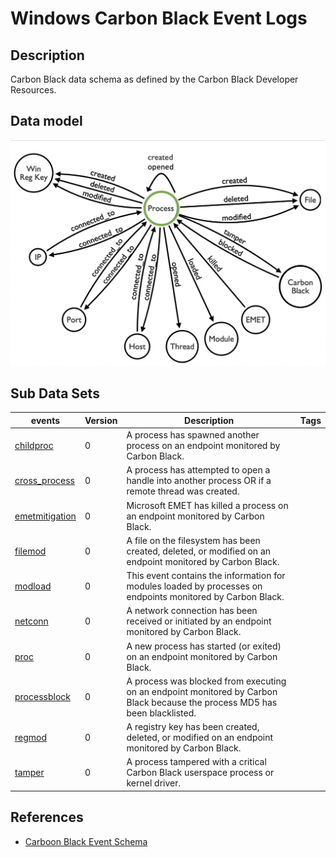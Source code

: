 # Windows Carbon Black Event Logs

## Description
Carbon Black data schema as defined by the Carbon Black Developer Resources.

## Data model
![Data model](/resources/images/CarbonBlackDataModel.png)

## Sub Data Sets
|events|Version|Description|Tags|
|---|---|---|---|
|[childproc](events/childproc.md)|0|A process has spawned another process on an endpoint monitored by Carbon Black.||
|[cross_process](events/cross_process.md)|0|A process has attempted to open a handle into another process OR if a remote thread was created.||
|[emetmitigation](events/emetmitigation.md)|0|Microsoft EMET has killed a process on an endpoint monitored by Carbon Black.||
|[filemod](events/filemod.md)|0|A file on the filesystem has been created, deleted, or modified on an endpoint monitored by Carbon Black.||
|[modload](events/modload.md)|0|This event contains the information for modules loaded by processes on endpoints monitored by Carbon Black.||
|[netconn](events/netconn.md)|0|A network connection has been received or initiated by an endpoint monitored by Carbon Black.||
|[proc](events/proc.md)|0|A new process has started (or exited) on an endpoint monitored by Carbon Black.||
|[processblock](events/processblock.md)|0|A process was blocked from executing on an endpoint monitored by Carbon Black because the process MD5 has been blacklisted.||
|[regmod](events/regmod.md)|0|A registry key has been created, deleted, or modified on an endpoint monitored by Carbon Black.||
|[tamper](events/tamper.md)|0|A process tampered with a critical Carbon Black userspace process or kernel driver.||

## References
* [Carboon Black Event Schema](https://developer.carbonblack.com/reference/enterprise-response/event-forwarder/event-schema/)